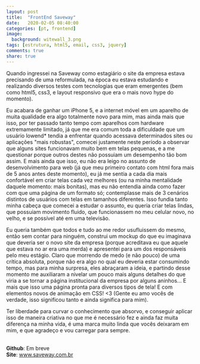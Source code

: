 ```yaml
---
layout: post
title:  "FrontEnd Saveway"
date:   2020-02-05 08:40:00
categories: [pt, frontend]
image:
  background: witewall_3.png
tags: [estrutura, html5, email, css3, jquery]
comments: true
share: true
---
```

Quando ingressei na Saveway como estagiário o site da empresa estava precisando de uma reformulada, na época eu estava estudando e realizando diversos testes com tecnologias que eram emergentes (bem como html5, css3, e layout responsivo que era o mais novo hype do momento).


Eu acabara de ganhar um iPhone 5, e a internet móvel em um aparelho de muita qualidade era algo totalmente novo para mim, mas ainda mais que isso, por ter passado tanto tempo com aparelhos com hardware extremamente limitado, já que me era comum toda a dificuldade que um usuário lowend* tendia a enfrentar quando acessava determinados sites ou aplicações "mais robustas", comecei justamente neste período a observar que alguns sites funcionavam muito bem em telas pequenas, e a me questionar porque outros destes não possuiam um desempenho tão bom assim. E mais ainda que isso, eu não era leigo no assunto de desenvolvimento para web (já que meu primeiro contato com html fora mais de 5 anos antes deste momento), eu já me sentia a cada dia mais confortável em criar telas cada vez melhores (ou na minha mentalidade daquele momento: mais bonitas), mas eu não entendia ainda como fazer com que uma página de um formato só; contemplasse mais de 3 cenários distintos de usuários com telas em tamanhos diferentes. Isso fundia tanto minha cabeça que comecei a estudar o assunto, eu queria criar telas lindas, que possuiam movimento fluido, que funcionassem no meu celular novo, no velho, e se possível até em uma televisão.

Eu queria também que todos e tudo ao me redor usufluissem do mesmo, então sem contar para ninguém, construi um mockup do que eu imaginava que deveria ser o novo site da empresa (porque acreditava eu que aquele que estava no ar era uma merda) e apresentei para um dos responsáveis pelo meu estágio. Claro que morrendo de medo (e não pouco) de uma crítica absoluta, porque não era algo no qual eu deveria estar consumindo tempo, mas para minha surpresa, eles abraçaram a ideia, e partindo desse momento me auxiliaram a nivelar um pouco mais alguns detalhes do que viria a se tornar a página institucional da empresa por alguns aninhos... E mais que isso uma página pronta para diversos tipos de tela! E com elementos novos de animação em CSS! <3 (Gente eu amo vocês de verdade, isso significou tanto e ainda significa para mim).


Ter liberdade para curvar o conhecimento que absorvo, e conseguir aplicar isso de maneira criativa no que me é necessário fez e ainda faz muita diferença na minha vida, é uma marca muito linda que vocês deixaram em mim, e que agradeço e vou carregar para sempre.

<br/>
<b>Github</b>: Em breve<br/>
<b>Site</b>: <a href="http://saveway.com.br/" target="_new">www.saveway.com.br</a><br/>